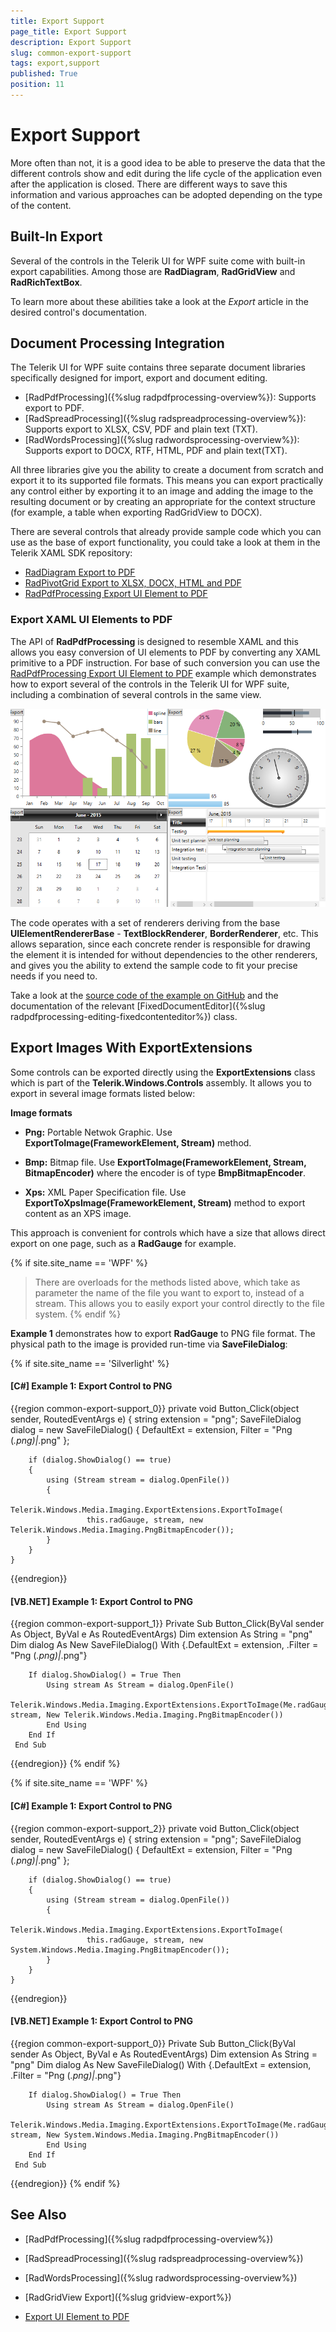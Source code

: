 ```yaml
---
title: Export Support
page_title: Export Support
description: Export Support
slug: common-export-support
tags: export,support
published: True
position: 11
---
```


# Export Support

More often than not, it is a good idea to be able to preserve the data that the different controls show and edit during the life cycle of the application even after the application is closed. There are different ways to save this information and various approaches can be adopted depending on the type of the content.


## Built-In Export


Several of the controls in the Telerik UI for WPF suite come with built-in export capabilities. Among those are  __RadDiagram__, __RadGridView__ and __RadRichTextBox__. 


To learn more about these abilities take a look at the *Export* article in the desired control's documentation. 


## Document Processing Integration


The Telerik UI for WPF suite contains three separate document libraries specifically designed for import, export and document editing.


* [RadPdfProcessing]({%slug radpdfprocessing-overview%}): Supports export to PDF.
* [RadSpreadProcessing]({%slug radspreadprocessing-overview%}): Supports export to XLSX, CSV, PDF and plain text (TXT).
* [RadWordsProcessing]({%slug radwordsprocessing-overview%}): Supports export to DOCX, RTF, HTML, PDF and plain text(TXT).


All three libraries give you the ability to create a document from scratch and export it to its supported file formats. This means you can export practically any control either by exporting it to an image and adding the image to the resulting document or by creating an appropriate for the context structure (for example, a table when exporting RadGridView to DOCX).


There are several controls that already provide sample code which you can use as the base of export functionality, you could take a look at them in the Telerik XAML SDK repository:


*  [RadDiagram Export to PDF](https://github.com/telerik/xaml-sdk/tree/master/Diagram/ExportToPDF)
*  [RadPivotGrid Export to XLSX, DOCX, HTML and PDF](https://github.com/telerik/xaml-sdk/blob/master/PivotGrid/ExportPivotGrid/Example.xaml.cs)
*  [RadPdfProcessing Export UI Element to PDF](https://github.com/telerik/xaml-sdk/tree/master/PdfProcessing/ExportUIElement)


### Export XAML UI Elements to PDF


The API of __RadPdfProcessing__ is designed to resemble XAML and this allows you easy conversion of UI elements to PDF by converting any XAML primitive to a PDF instruction. For base of such conversion you can use the  [RadPdfProcessing Export UI Element to PDF](https://github.com/telerik/xaml-sdk/tree/master/PdfProcessing/ExportUIElement) example which demonstrates how to export several of the controls in the Telerik UI for WPF suite, including a combination of several controls in the same view.


![Common Export Support](images/Common_Export_Support_01.png) 

 
The code operates with a set of renderers deriving from the base __UIElementRendererBase__ - __TextBlockRenderer__, __BorderRenderer__, etc. This allows separation, since each concrete render is responsible for drawing the element it is intended for without dependencies to the other renderers, and gives you the ability to extend the sample code to fit your precise needs if you need to.


Take a look at the [source code of the example on GitHub](https://github.com/telerik/xaml-sdk/tree/master/PdfProcessing/ExportUIElement) and the documentation of the relevant [FixedDocumentEditor]({%slug radpdfprocessing-editing-fixedcontenteditor%}) class.


## Export Images With ExportExtensions


Some controls can be exported directly using the __ExportExtensions__ class which is part of the __Telerik.Windows.Controls__ assembly. It allows you to export in several image formats listed below:


 __Image formats__

* __Png:__ Portable Netwok Graphic. Use __ExportToImage(FrameworkElement, Stream)__ method.

* __Bmp:__ Bitmap file. Use __ExportToImage(FrameworkElement, Stream, BitmapEncoder)__ where the encoder is of type __BmpBitmapEncoder__.

* __Xps:__ XML Paper Specification file. Use __ExportToXpsImage(FrameworkElement, Stream)__ method to export content as an XPS image.


This approach is convenient for controls which have a size that allows direct export on one page, such as a __RadGauge__ for example.


{% if site.site_name == 'WPF' %}
>There are overloads for the methods listed above, which take as parameter the name of the file you want to export to, instead of a stream. This allows you to easily export your control directly to the file system.
{% endif %}


__Example 1__ demonstrates how to export __RadGauge__ to PNG file format. The physical path to the image is provided run-time via __SaveFileDialog__:


{% if site.site_name == 'Silverlight' %}
#### __[C#] Example 1: Export Control to PNG__

{{region common-export-support_0}}
	 private void Button_Click(object sender, RoutedEventArgs e)
	  {
		string extension = "png";
		SaveFileDialog dialog = new SaveFileDialog()
		{
			DefaultExt = extension,
			Filter = "Png (*.png)|*.png"
		};
	
		if (dialog.ShowDialog() == true)
		{
			using (Stream stream = dialog.OpenFile())
			{
				Telerik.Windows.Media.Imaging.ExportExtensions.ExportToImage(
					 this.radGauge, stream, new Telerik.Windows.Media.Imaging.PngBitmapEncoder());
			}
		}
	}
{{endregion}}

#### __[VB.NET] Example 1: Export Control to PNG__

{{region common-export-support_1}}
	 Private Sub Button_Click(ByVal sender As Object, ByVal e As RoutedEventArgs)
		Dim extension As String = "png"
		Dim dialog As New SaveFileDialog() With {.DefaultExt = extension, .Filter = "Png (*.png)|*.png"}
	
		If dialog.ShowDialog() = True Then
			Using stream As Stream = dialog.OpenFile()
				Telerik.Windows.Media.Imaging.ExportExtensions.ExportToImage(Me.radGauge, stream, New Telerik.Windows.Media.Imaging.PngBitmapEncoder())
			End Using
		End If
	 End Sub
{{endregion}}
{% endif %}

{% if site.site_name == 'WPF' %}
#### __[C#] Example 1: Export Control to PNG__

{{region common-export-support_2}}
	 private void Button_Click(object sender, RoutedEventArgs e)
	  {
		string extension = "png";
		SaveFileDialog dialog = new SaveFileDialog()
		{
			DefaultExt = extension,
			Filter = "Png (*.png)|*.png"
		};
	
		if (dialog.ShowDialog() == true)
		{
			using (Stream stream = dialog.OpenFile())
			{
				Telerik.Windows.Media.Imaging.ExportExtensions.ExportToImage(
					 this.radGauge, stream, new System.Windows.Media.Imaging.PngBitmapEncoder());
			}
		}
	}
{{endregion}}

#### __[VB.NET] Example 1: Export Control to PNG__

{{region common-export-support_0}}
	 Private Sub Button_Click(ByVal sender As Object, ByVal e As RoutedEventArgs)
		Dim extension As String = "png"
		Dim dialog As New SaveFileDialog() With {.DefaultExt = extension, .Filter = "Png (*.png)|*.png"}
	
		If dialog.ShowDialog() = True Then
			Using stream As Stream = dialog.OpenFile()
				Telerik.Windows.Media.Imaging.ExportExtensions.ExportToImage(Me.radGauge, stream, New System.Windows.Media.Imaging.PngBitmapEncoder())
			End Using
		End If
	 End Sub
{{endregion}}
{% endif %}



## See Also

* [RadPdfProcessing]({%slug radpdfprocessing-overview%})

* [RadSpreadProcessing]({%slug radspreadprocessing-overview%})

* [RadWordsProcessing]({%slug radwordsprocessing-overview%})

* [RadGridView Export]({%slug gridview-export%})

* [Export UI Element to PDF](https://github.com/telerik/xaml-sdk/tree/master/PdfProcessing/ExportUIElement)